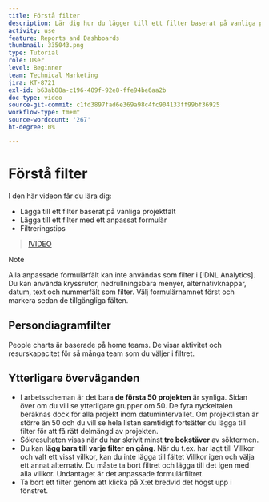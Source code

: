```yaml
---
title: Förstå filter
description: Lär dig hur du lägger till ett filter baserat på vanliga projektfält och hur du lägger till ett filter med ett anpassat formulär, allt i [!UICONTROL Förbättrad analys].
activity: use
feature: Reports and Dashboards
thumbnail: 335043.png
type: Tutorial
role: User
level: Beginner
team: Technical Marketing
jira: KT-8721
exl-id: b63ab88a-c196-489f-92e8-ffe94be6aa2b
doc-type: video
source-git-commit: c1fd3897fad6e369a98c4fc904133ff99bf36925
workflow-type: tm+mt
source-wordcount: '267'
ht-degree: 0%

---
```


# Förstå filter

I den här videon får du lära dig:

* Lägga till ett filter baserat på vanliga projektfält
* Lägga till ett filter med ett anpassat formulär
* Filtreringstips

>[!VIDEO](https://video.tv.adobe.com/v/335043/?quality=12&learn=on)

>[!NOTE]
>
>Alla anpassade formulärfält kan inte användas som filter i [!DNL Analytics]. Du kan använda kryssrutor, nedrullningsbara menyer, alternativknappar, datum, text och nummerfält som filter. Välj formulärnamnet först och markera sedan de tillgängliga fälten.

## Persondiagramfilter

People charts är baserade på home teams. De visar aktivitet och resurskapacitet för så många team som du väljer i filtret.

## Ytterligare överväganden

* I arbetsscheman är det bara **de första 50 projekten** är synliga. Sidan över om du vill se ytterligare grupper om 50. De fyra nyckeltalen beräknas dock för alla projekt inom datumintervallet. Om projektlistan är större än 50 och du vill se hela listan samtidigt fortsätter du lägga till filter för att få rätt delmängd av projekten.
* Sökresultaten visas när du har skrivit minst **tre bokstäver** av söktermen.
* Du kan **lägg bara till varje filter en gång**. När du t.ex. har lagt till Villkor och valt ett visst villkor, kan du inte lägga till fältet Villkor igen och välja ett annat alternativ. Du måste ta bort filtret och lägga till det igen med alla villkor. Undantaget är det anpassade formulärfiltret.
* Ta bort ett filter genom att klicka på X:et bredvid det högst upp i fönstret.
